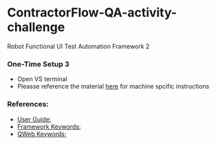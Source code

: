 # ContractorFlow-QA-activity-challenge
Robot Functional UI Test Automation Framework 2

###   One-Time Setup   3

* Open VS terminal 
* Pleasse reference the material [here]( https://github.com/robotframework/robotframework/tree/master) for machine spcific instructions

### References:
* [User Guide:](https://robotframework.org/robotframework/latest/RobotFrameworkUserGuide.html)
* [Framework Keywords:](https://robotframework.org/robotframework/latest/libraries/BuiltIn.html)
* [QWeb Keywords:](https://qentinelqi.github.io/qweb/QWeb.html)
  




